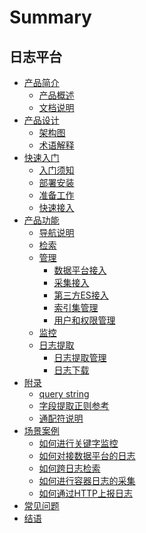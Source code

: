 # Summary

## 日志平台
* [产品简介]()
    * [产品概述](产品白皮书/intro/README.md)
    * [文档说明](产品白皮书/intro/doc-desc.md)
* [产品设计]()
    * [架构图](产品白皮书/concepts/architecture.md)
    * [术语解释](产品白皮书/concepts/glossary.md)
* [快速入门]()
    * [入门须知](产品白皮书/quickstart/README.md)
    * [部署安装](产品白皮书/quickstart/install.md)
    * [准备工作](产品白皮书/quickstart/prepare.md)
    * [快速接入](产品白皮书/quickstart/best-practices.md)
* [产品功能]()
    * [导航说明](产品白皮书/functions/menu.md)
    * [检索](产品白皮书/functions/search_log.md)
    * [管理]()
        * [数据平台接入](产品白皮书/functions/manager/bkdata.md)
        * [采集接入](产品白皮书/functions/manager/collect_log.md)
        * [第三方ES接入](产品白皮书/functions/manager/third_es.md)
        * [索引集管理](产品白皮书/functions/manager/index_es.md)
        * [用户和权限管理](产品白皮书/functions/manager/user_permission.md)
    * [监控](产品白皮书/functions/monitor.md)
    * [日志提取]()
        * [日志提取管理](产品白皮书/functions/log_download/manage.md)
        * [日志下载](产品白皮书/functions/log_download/log_download.md)
* [附录]()
    * [query string](产品白皮书/functions/addenda/query_string.md)
    * [字段提取正则参考](产品白皮书/functions/addenda/regex_example.md)
    * [通配符说明](产品白皮书/functions/addenda/wildcard.md)
* [场景案例]()
    * [如何进行关键字监控](产品白皮书/guide/keyword_monitor.md)
    * [如何对接数据平台的日志](产品白皮书/guide/bkdata_log.md)
    * [如何跨日志检索](产品白皮书/guide/multi_index_search.md)
    * [如何进行容器日志的采集](产品白皮书/guide/container_log.md)
    * [如何通过HTTP上报日志](产品白皮书/guide/http_log.md)
* [常见问题](产品白皮书/FAQ/FAQ.md)
* [结语](产品白皮书/结语/conclusion.md)